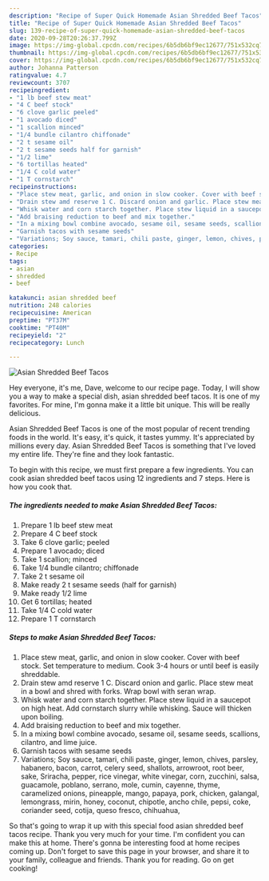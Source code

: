 ```yaml
---
description: "Recipe of Super Quick Homemade Asian Shredded Beef Tacos"
title: "Recipe of Super Quick Homemade Asian Shredded Beef Tacos"
slug: 139-recipe-of-super-quick-homemade-asian-shredded-beef-tacos
date: 2020-09-28T20:26:37.799Z
image: https://img-global.cpcdn.com/recipes/6b5db6bf9ec12677/751x532cq70/asian-shredded-beef-tacos-recipe-main-photo.jpg
thumbnail: https://img-global.cpcdn.com/recipes/6b5db6bf9ec12677/751x532cq70/asian-shredded-beef-tacos-recipe-main-photo.jpg
cover: https://img-global.cpcdn.com/recipes/6b5db6bf9ec12677/751x532cq70/asian-shredded-beef-tacos-recipe-main-photo.jpg
author: Johanna Patterson
ratingvalue: 4.7
reviewcount: 3707
recipeingredient:
- "1 lb beef stew meat"
- "4 C beef stock"
- "6 clove garlic peeled"
- "1 avocado diced"
- "1 scallion minced"
- "1/4 bundle cilantro chiffonade"
- "2 t sesame oil"
- "2 t sesame seeds half for garnish"
- "1/2 lime"
- "6 tortillas heated"
- "1/4 C cold water"
- "1 T cornstarch"
recipeinstructions:
- "Place stew meat, garlic, and onion in slow cooker. Cover with beef stock. Set temperature to medium. Cook 3-4 hours or until beef is easily shreddable."
- "Drain stew amd reserve 1 C. Discard onion and garlic. Place stew meat in a bowl and shred with forks. Wrap bowl with seran wrap."
- "Whisk water and corn starch together. Place stew liquid in a saucepot on high heat. Add cornstarch slurry while whisking. Sauce will thicken upon boiling."
- "Add braising reduction to beef and mix together."
- "In a mixing bowl combine avocado, sesame oil, sesame seeds, scallions, cilantro, and lime juice."
- "Garnish tacos with sesame seeds"
- "Variations; Soy sauce, tamari, chili paste, ginger, lemon, chives, parsley, habanero, bacon, carrot, celery seed, shallots, arrowroot, root beer, sake, Sriracha, pepper, rice vinegar, white vinegar, corn, zucchini, salsa, guacamole, poblano, serrano, mole, cumin, cayenne, thyme, caramelized onions, pineapple, mango, papaya, pork, chicken, galangal, lemongrass, mirin, honey, coconut, chipotle, ancho chile, pepsi, coke, coriander seed, cotija, queso fresco, chihuahua,"
categories:
- Recipe
tags:
- asian
- shredded
- beef

katakunci: asian shredded beef 
nutrition: 248 calories
recipecuisine: American
preptime: "PT37M"
cooktime: "PT40M"
recipeyield: "2"
recipecategory: Lunch

---
```



![Asian Shredded Beef Tacos](https://img-global.cpcdn.com/recipes/6b5db6bf9ec12677/751x532cq70/asian-shredded-beef-tacos-recipe-main-photo.jpg)

Hey everyone, it's me, Dave, welcome to our recipe page. Today, I will show you a way to make a special dish, asian shredded beef tacos. It is one of my favorites. For mine, I'm gonna make it a little bit unique. This will be really delicious.



Asian Shredded Beef Tacos is one of the most popular of recent trending foods in the world. It's easy, it's quick, it tastes yummy. It's appreciated by millions every day. Asian Shredded Beef Tacos is something that I've loved my entire life. They're fine and they look fantastic.


To begin with this recipe, we must first prepare a few ingredients. You can cook asian shredded beef tacos using 12 ingredients and 7 steps. Here is how you cook that.

<!--inarticleads1-->

##### The ingredients needed to make Asian Shredded Beef Tacos:

1. Prepare 1 lb beef stew meat
1. Prepare 4 C beef stock
1. Take 6 clove garlic; peeled
1. Prepare 1 avocado; diced
1. Take 1 scallion; minced
1. Take 1/4 bundle cilantro; chiffonade
1. Take 2 t sesame oil
1. Make ready 2 t sesame seeds (half for garnish)
1. Make ready 1/2 lime
1. Get 6 tortillas; heated
1. Take 1/4 C cold water
1. Prepare 1 T cornstarch




<!--inarticleads2-->

##### Steps to make Asian Shredded Beef Tacos:

1. Place stew meat, garlic, and onion in slow cooker. Cover with beef stock. Set temperature to medium. Cook 3-4 hours or until beef is easily shreddable.
1. Drain stew amd reserve 1 C. Discard onion and garlic. Place stew meat in a bowl and shred with forks. Wrap bowl with seran wrap.
1. Whisk water and corn starch together. Place stew liquid in a saucepot on high heat. Add cornstarch slurry while whisking. Sauce will thicken upon boiling.
1. Add braising reduction to beef and mix together.
1. In a mixing bowl combine avocado, sesame oil, sesame seeds, scallions, cilantro, and lime juice.
1. Garnish tacos with sesame seeds
1. Variations; Soy sauce, tamari, chili paste, ginger, lemon, chives, parsley, habanero, bacon, carrot, celery seed, shallots, arrowroot, root beer, sake, Sriracha, pepper, rice vinegar, white vinegar, corn, zucchini, salsa, guacamole, poblano, serrano, mole, cumin, cayenne, thyme, caramelized onions, pineapple, mango, papaya, pork, chicken, galangal, lemongrass, mirin, honey, coconut, chipotle, ancho chile, pepsi, coke, coriander seed, cotija, queso fresco, chihuahua,




So that's going to wrap it up with this special food asian shredded beef tacos recipe. Thank you very much for your time. I'm confident you can make this at home. There's gonna be interesting food at home recipes coming up. Don't forget to save this page in your browser, and share it to your family, colleague and friends. Thank you for reading. Go on get cooking!
